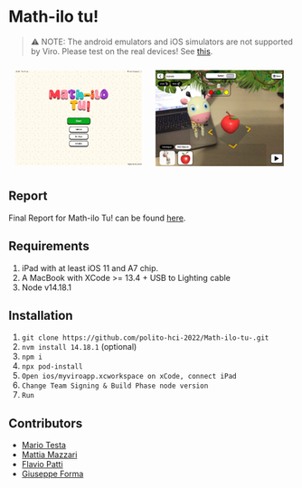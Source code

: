 # Math-ilo tu!

> ⚠️ NOTE: The android emulators and iOS simulators are not supported by Viro. Please test on the real devices! See [this](https://viro-community.readme.io/docs/frequently-asked-questions#does-this-work-with-ios-simulators-or-android-emulators).

<div style="display: flex; flex-wrap: wrap;">
    <img src="./screenshots/mainscreen.png" alt="Screenshot 2" style="width: 45%; margin: 11px;">
    <img src="./screenshots/giraffe.jpeg" alt="Screenshot 1" style="width: 45%; margin: 11px;">
</div>

## Report

Final Report for Math-ilo Tu! can be found [here](./Report.pdf).

## Requirements

1. iPad with at least iOS 11 and A7 chip.
2. A MacBook with XCode >= 13.4 + USB to Lighting cable
3. Node v14.18.1

## Installation

1. `git clone https://github.com/polito-hci-2022/Math-ilo-tu-.git`
2. `nvm install 14.18.1` (optional)
3. `npm i`
4. `npx pod-install`
5. `Open ios/myviroapp.xcworkspace on xCode, connect iPad`
6. `Change Team Signing & Build Phase node version`
7. `Run`

## Contributors
- [Mario Testa](https://github.com/mariotesta-dev/)
- [Mattia Mazzari](https://github.com/mattiamazzari/)
- [Flavio Patti](https://github.com/FlavioPatti/)
- [Giuseppe Forma](https://github.com/Shape94)
